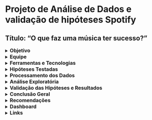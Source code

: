 # Projeto de Análise de Dados e validação de hipóteses Spotify

## Título: “O que faz uma música ter sucesso?”

  <details>
  <summary><strong style="font-size: 16px;">Objetivo</strong></summary> 

Analisar dados do Spotify para validar hipóteses levantadas por uma gravadora sobre os fatores que influenciam o sucesso de uma música, com base no número de streams, e fornecer insights estratégicos para decisões de lançamento.

  </details>
  
  <details>
  <summary><strong style="font-size: 16px;">Equipe</strong></summary>
 
 - Cassia Silva
 - Vanessa Santana

  </details>
  
  <details>
  <summary><strong style="font-size: 16px;">Ferramentas e Tecnologias</strong></summary>
  
  - Power BI: gráficos, médias, medianas, dispersão e dashboards interativos
  - Python: histogramas e apoio à distribuição
  - BigQuery (SQL): agregações, quartis, correlações
  - Google Apresentação: criar apresentação final

  </details>
  
  <details>
  <summary><strong style="font-size: 16px;">Hipóteses Testadas</strong></summary>
  
1. Músicas com BPM mais alto geram mais streams.
2. Músicas populares no Spotify tendem a se comportar de forma semelhante em outras plataformas.
3. A presença em mais playlists está relacionada a um maior número de streams.
4. Artistas com mais músicas disponíveis tendem a ter mais streams.
5. As características técnicas da música influenciam diretamente o número de streams.

  </details>
  
  <details>
  <summary><strong style="font-size: 16px;">Processamento dos Dados</strong></summary>

## 📥 Processamento dos Dados

Descrição das etapas realizadas para preparar os dados para análise.

### 1. Importação da Base

Utilizamos o ambiente **Google BigQuery** para carregar as tabelas de dados.

- **Projeto BigQuery:** `validacaohipotesesprojeto02`
- **Dataset:** `spotify`
- **Tabelas importadas:**
    - `competition`
    - `technical_info`
    - `track_spotify`

### 2. Tratamento de Dados

As etapas de tratamento foram realizadas utilizando **SQL** dentro do ambiente Google BigQuery.

- **Dados Nulos:** Substituição de valores nulos (`IS NULL`, `COUNT`, e `COALESCE`). Exemplo: `in_shazam_charts` com nulos substituídos por 0.
  - `technical_info` foi encontrado 95 resultados nulos.
  - `track_spotify` foi encontrado 50 resultados nulos.
- **Dados Duplicados:** Foram identificados com `GROUP BY`, `COUNT(*)` e `HAVING COUNT(*) > 1` e tratados com média dos registros duplicados.
  - Na tabela `competition`, foram encontrados 4 resultados duplicados.
- **Exclusão de Variáveis Fora do Escopo:** Como `key` e `mode` com `SELECT EXCEPT`.
- **Correção de valores extremos:** track_id = '0:00' removido.
- **Padronização de Valores Textuais:** Uso de funções SQL como `REGEXP_REPLACE`, `UPPER` e `LOWER`.
- **Correção de Erros:** Um `track_id` com valor inválido de `streams` foi corrigido com base na média da variável.
- **Conversão de Tipos:** Uso da função SQL `SAFE_CAST` para transformar variáveis como `streams` de string para inteiro.

### 3. Criação de Novas Variáveis

Novas variáveis foram criadas utilizando **SQL** no Google BigQuery.

- release_date: concatenação de ano, mês e dia
- streams_por_dia: `SAFE_DIVIDE`(streams, idade_musica_em_dias)
- idade_musica_em_dias: `DATE_DIFF`(`CURRENT_DATE`(), `release_date`, `DAY`)
- complexidade_acustica: média entre acousticness e instrumentalness
- popularidade_geral: soma das presenças em todas as plataformas
- total_playlists: número de plataformas em que a faixa aparece (`CASE WHEN` + `COALESCE`)
- streams_categoria_quartil_label: categorizado por quartis usando `NTILE()`

### 4. Views Auxiliares

Views auxiliares foram criadas para organizar o processo de ETL e consolidar a base final, utilizando **SQL** no Google BigQuery.

- ´variaveis_streams_quartil´
- `track_spotify_unificada` (final consolidada com `LEFT JOIN`)
- Tabela final: ´variaveis_derivadas´ usando LEFT JOIN entre todas as bases.

View auxiliar: total_por_artista, com COUNT(DISTINCT track_id) e SUM(streams) por artista.

  </details>
  
  <details>
  <summary><strong style="font-size: 16px;">Análise Exploratória</strong></summary>

A análise exploratória foi realizada utilizando **Python** para algumas visualizações (como histogramas) e **SQL** para agregações, com a visualização final dos gráficos em **Power BI**.

### Análises Realizadas

- Distribuição de `streams` por artista e por ano.
- Médias e medianas de `streams` e presença em playlists.
- Histogramas com **Python**.
- Gráficos de linha e dispersão com **Power BI**.

### Quartis e Classificações Criadas

As variáveis numéricas foram categorizadas em quartis e classificações utilizando **SQL** no Google BigQuery, empregando funções como `PERCENTILE_CONT`, `CROSS JOIN` e `CASE WHEN`.

As classificações geradas para facilitar a análise categórica foram:

| Variável           | Classificação (Quartil)        |
| :----------------- | :----------------------------- |
| `streams_corrigido` | "Muito baixo, Baixo, Alto, Muito alto" |
| `bpm`              | "Lento, Médio, Rápido"         |
| `danceability`     | "Baixa, Média, Alta"           |
| `valence`          | "Triste, Feliz"                |
| `energy`           | "Suave, Moderada, Alta"        |
| `acousticness`     | "Baixa, Média, Alta"           |
| `instrumentalness` | "Baixa, Média, Alta"           |
| `liveness`         | "Baixa, Média, Alta"           |
| `speechiness`      | "Fala pouco, Moderada, Fala muito" |

Essas variáveis de classificação foram criadas com `CASE WHEN` + `PERCENTILE_CONT`, possibilitando uma análise categórica mais visual e comparativa no Power BI.

  </details>
  
  <details>
  <summary><strong style="font-size: 16px;">Validação das Hipóteses e Resultados</strong></summary>
      
A validação das hipóteses envolveu o cálculo de correlações (realizado via **SQL** ou **Python**) e a análise visual dos dados em **Power BI**.

### 📌 Hipótese 1: Músicas com BPM mais altas fazem mais sucesso

- **Correlação entre BPM e Streams:** `-0.0028` ❌ Hipótese refutada
- **Interpretação:** Não houve correlação significativa entre o número de BPMs de uma música e sua quantidade de streams. A hipótese não foi confirmada. Em contrapartida, o número de músicas por artista mostrou uma forte correlação com o desempenho, reforçando a relevância de manter um catálogo ativo.

### 📌 Hipótese 2: As músicas populares no Spotify também se destacam em outras plataformas

- **Correlação com Deezer:** `0.8264`  ✅ Confirmada
- **Correlação com Apple Music:** `0.7092`  ✅ Confirmada
- **Interpretação:** Há correlação forte, principalmente com o Apple Music, indicando que músicas bem-sucedidas no Spotify tendem a aparecer em playlists de outras plataformas. A hipótese foi confirmada.

### 📌 Hipótese 3: Músicas em mais playlists têm mais streams

- **Correlação com `total_playlists`:** `0.7832`  ✅ Confirmada
- **Interpretação:** Forte correlação positiva. Quanto mais playlists uma música está inserida, maior tende a ser o número de streams. A hipótese foi confirmada.

### 📌 Hipótese 4: Artistas com mais músicas têm mais streams

- **Correlação com `total_musicas_artista`:** `0.7786`  ✅ Confirmada
- **Interpretação:** Foi identificada uma correlação forte e positiva entre o número de músicas lançadas por um artista e o total de streams acumulados. Isso indica que artistas com maior volume de lançamentos tendem a obter mais streams, possivelmente devido à maior presença em plataformas e alcance de público. Essa evidência reforça que a constância e o volume de produção musical influenciam diretamente no sucesso em termos de audiência.

### 📌 Hipótese 5: Características técnicas influenciam o sucesso da música

- **Correlações:**
    - Valence: `-0.0496`
    - Danceability: `-0.1054`
    - Energy: `-0.0257`
- **Interpretação:** Embora as correlações individuais sejam fracas e negativas, a análise visual dos quartis e gráficos de dispersão no **Power BI** sugere uma tendência: músicas com maior danceability, positividade (valence) e energia tendem a ter um desempenho marginalmente melhor em streams. No entanto, essa relação não se confirma como uma correlação estatisticamente forte ou direta. Isso indica que essas características influenciam o sucesso musical de forma limitada, integrando um conjunto mais amplo de fatores, como marketing, inclusão em playlists e presença multiplataforma. A hipótese foi parcialmente confirmada, demonstrando que características técnicas contribuem para o sucesso, mas são secundárias em relação a fatores de visibilidade. Assim, recomenda-se considerar características técnicas em conjunto com estratégias de visibilidade e marketing. ✅ Parcialmente confirmada

  </details>
  
  <details>
  <summary><strong style="font-size: 16px;">Conclusão Geral</strong></summary>

Dos cinco principais pontos analisados, três hipóteses foram confirmadas. A inclusão em playlists e a popularidade em outras plataformas mostraram-se fortemente correlacionadas com o desempenho de streams das músicas. As variáveis técnicas exibiram uma influência moderada nesse desempenho, sugerindo um papel secundário. Em contrapartida, não foi observada uma relação direta entre o BPM ou o número de músicas por artista e o sucesso em streams.

  </details>
  
  <details>
  <summary><strong style="font-size: 16px;">Recomendações</strong></summary>

- Investir em estratégias para inclusão em playlists populares no Spotify, Apple Music e Deezer.
- Avaliar campanhas de marketing alinhadas a faixas com características técnicas já validadas como potencialmente mais populares (alta danceability, valence e energy).
- Explorar combinações de características técnicas com estratégias de visibilidade para maximizar o sucesso de lançamentos futuros.

  </details>
  
  <details>
  <summary><strong style="font-size: 16px;">Dashboard</strong></summary>
    
![Image](https://github.com/user-attachments/assets/92b29431-3e9f-4a17-8adc-bbdfdf91954e)

  </details>
  
  <details>
  <summary><strong style="font-size: 16px;">Links</strong></summary>

[Apresentação Google Slide](https://docs.google.com/presentation/d/1F-ViHUwXkk6aBM6fN3fq4_Xjbm6d6rbuRRnj8TogUdQ/edit?usp=sharing)

</details>
